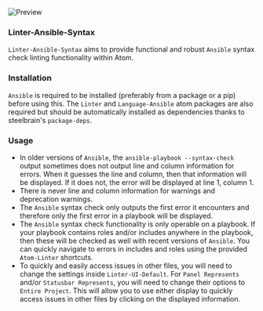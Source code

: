 ![Preview](https://raw.githubusercontent.com/mschuchard/linter-ansible-syntax/master/linter_ansible_syntax.png)

### Linter-Ansible-Syntax
`Linter-Ansible-Syntax` aims to provide functional and robust `Ansible` syntax check linting functionality within Atom.

### Installation
`Ansible` is required to be installed (preferably from a package or a pip) before using this. The `Linter` and `Language-Ansible` atom packages are also required but should be automatically installed as dependencies thanks to steelbrain's `package-deps`.

### Usage
- In older versions of `Ansible`, the `ansible-playbook --syntax-check` output sometimes does not output line and column information for errors. When it guesses the line and column, then that information will be displayed. If it does not, the error will be displayed at line 1, column 1.
- There is never line and column information for warnings and deprecation warnings.
- The `Ansible` syntax check only outputs the first error it encounters and therefore only the first error in a playbook will be displayed.
- The `Ansible` syntax check functionality is only operable on a playbook. If your playbook contains roles and/or includes anywhere in the playbook, then these will be checked as well with recent versions of `Ansible`. You can quickly navigate to errors in includes and roles using the provided `Atom-Linter` shortcuts.
- To quickly and easily access issues in other files, you will need to change the settings inside `Linter-UI-Default`. For `Panel Represents` and/or `Statusbar Represents`, you will need to change their options to `Entire Project`. This will allow you to use either display to quickly access issues in other files by clicking on the displayed information.

